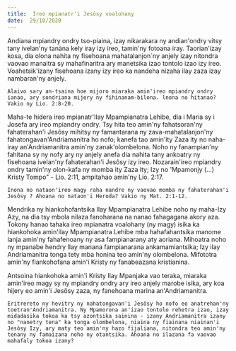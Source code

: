 ```yaml
---
title:  Ireo mpianatr'i Jesôsy voalohany
date:  29/10/2020
---
```


Andiana mpiandry ondry tso-piaina, izay nikarakara ny andian'ondry vitsy tany ivelan'ny tanàna kely iray izy ireo, tamin'ny fotoana iray. Taorian'izay kosa, dia olona nahita ny fisehoana mahatalanjon´ny anjely izay nitondra vaovao manaitra sy mahafinaritra ary manetsika izao tontolo izao izy ireo. Voahetsik'izany fisehoana izany izy ireo ka nandeha nizaha ilay zaza izay nambaran'ny anjely.

`Alaivo sary an-tsaina hoe mijoro miaraka amin'ireo mpiandry ondry ianao, ary sondriana mijery ny fihinanam-bilona. lnona no hitanao? Vakio ny Lio. 2:8-20.`

Maha-te hidera ireo mpianatr'Ilay Mpampianatra Lehibe, dia i Maria sy i Josefa ary ireo mpiandry ondry. Tsy hita teo amin'ny fahatsoran'ny fahaterahan'i Jesôsy mihitsy ny famantarana ny zava-mahatalanjon'ny fahatongavan'Andriamanitra ho nofo; kanefa tao amin'ity Zaza ity no naha-iray an'Andriamanitra amin'ny zanak'olombelona. Noho ny fanampian'ny fahitana sy ny nofy ary ny anjely anefa dia nahita tany ankoatry ny fisehoana ivelan'ny fahaterahan'i Jesôsy izy ireo. Nozarain'ireo mpiandry ondry tamin'ny olon-kafa ny momba ity Zaza ity; Izy no 'Mpamonjy (...) Kristy Tompo" - Lio. 2:11, ampitahao amin'ny Lio. 2:17.

`Inona no nataon'ireo magy raha nandre ny vaovao momba ny fahaterahan'i Jesôsy ? Ahoana no nataon'i Heroda? Vakio ny Mat. 2:1-12.`

Mendrika ny hiankohofantsika Ilay Mpampianatra Lehibe noho ny maha-Izy Azy, na dia tsy mbola nilaza fanoharana na nanao fahagagana akory aza. Tokony hanao tahaka ireo mpianatra voalohany (ny magy) isika ka hiankohoka amin'ilay Mpampianatra Lehibe mba hahafahantsika manome lanja amin'ny fahafenoany ny asa fampianarany aty aoriana. Mihoatra noho ny mpanabe hendry Ilay manana fampianarana ankamamiantsika; Izy ilay Andriamanitra tonga tety mba honina teo amin'ny olombelona. Mifototra amin'ny fiankohofana amin'i Kristy ny fanabeazana kristianina.

Antsoina hiankohoka amin'i Kristy Ilay Mpanjaka vao teraka, miaraka amin'ireo magy sy ny mpiandry ondry ary ireo anjely marobe isika, ary koa hijery eo amin'i Jesôsy zaza, ny fanehoana marina an'Andriamanitra.

`Eritrereto ny hevitry ny nahatongavan'i Jesôsy ho nofo eo anatrehan'ny toetran'Andriamanitra. Ny Mpamorona an'izao tontolo rehetra izao, izay midadasika tokoa ka tsy azontsika sainina - izany Andriamanitra izany no "nanetry tena" ka tonga olombelona, niaina ny fiainana niainan'i Jesôsy Izy, ary maty teo amin'ny hazo fijaliana, nitondra teo amin'ny tenany ny famaizana noho ny otantsika. Ahoana no ilazana fa vaovao mahafaly tokoa izany?`